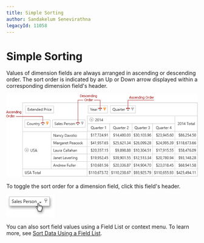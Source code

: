 ```yaml
---
title: Simple Sorting
author: Sandakelum Senevirathna
legacyId: 11058
---
```

# Simple Sorting
Values of dimension fields are always arranged in ascending or descending order. The sort order is indicated by an Up or Down arrow displayed within a corresponding dimension field's header.

![ASPxPivotGrid_DataSorting](../../../../images/img8922.png)

To toggle the sort order for a dimension field, click this field's header.

![EU_HeaderClick](../../../../images/img15859.png)

You can also sort field values using a Field List or context menu. To learn more, see [Sort Data Using a Field List](sort-data-using-a-field-list.md).